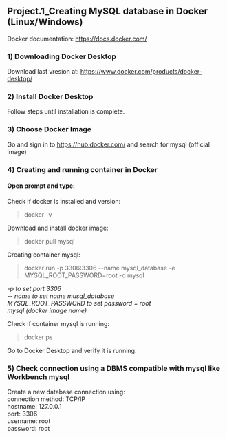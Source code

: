 ## Project.1_Creating MySQL database in Docker (Linux/Windows)
Docker documentation: https://docs.docker.com/

### 1) Downloading Docker Desktop
Download last vresion at: https://www.docker.com/products/docker-desktop/

### 2) Install Docker Desktop
Follow steps until installation is complete.

### 3) Choose Docker Image
Go and sign in to https://hub.docker.com/ and search for mysql (official image)

### 4) Creating and running container in Docker
#### Open prompt and type:

Check if docker is installed and version:
> docker -v

Download and install docker image:
>  docker pull mysql

Creating container mysql:
> docker run -p 3306:3306 --name mysql_database -e MYSQL_ROOT_PASSWORD=root -d mysql

*-p to set port 3306  
-- name to set name musql_database  
MYSQL_ROOT_PASSWORD to set password = root  
mysql (docker image name)*

Check if container mysql is running:
> docker ps

Go to Docker Desktop and verify it is running.

### 5) Check connection using a DBMS compatible with mysql like Workbench mysql

Create a new database connection using:  
connection method: TCP/IP  
hostname: 127.0.0.1  
port: 3306  
username: root  
password: root

